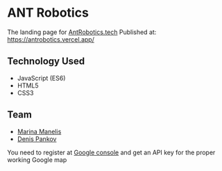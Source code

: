 # ANT Robotics

The landing page for [AntRobotics.tech](https://antrobotics.tech/)
Published at: https://antrobotics.vercel.app/

## Technology Used

- JavaScript (ES6)
- HTML5
- CSS3

## Team

- [Marina Manelis](https://github.com/Av1sa)
- [Denis Pankov](https://github.com/idenispankov)

You need to register at [Google console](https://console.cloud.google.com/) and get an API key for the proper working Google map
